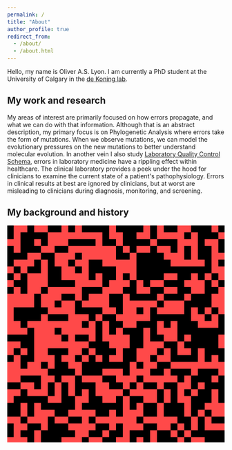 ```yaml
---
permalink: /
title: "About"
author_profile: true
redirect_from: 
  - /about/
  - /about.html
---
```

Hello, my name is Oliver A.S. Lyon. I am currently a PhD student at the University of Calgary in the [de Koning lab](http://lab.jasondk.io/).  

 

## My work and research
My areas of interest are primarily focused on how errors propagate, and what we can do with that information. Although that is an abstract description, my primary focus is on Phylogenetic Analysis where errors take the form of mutations. When we observe mutations, we can model the evolutionary pressures on the new mutations to better understand molecular evolution. In another vein I also study [Laboratory Quality Control Schema](https://oliverthelyon.github.io/publication/2023-01-04-2), errors in laboratory medicine have a rippling effect within healthcare. The clinical laboratory provides a peek under the hood for clinicians to examine the current state of a patient's pathophysiology. Errors in clinical results at best are ignored by clinicians, but at worst are misleading to clinicians during diagnosis, monitoring, and screening. 

## My background and history


![Game_of_Life](/images/CGOL5.gif)
